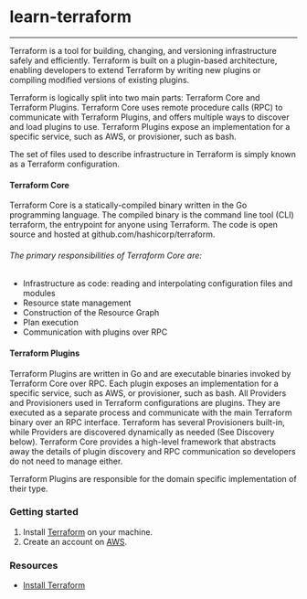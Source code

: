 # learn-terraform
---

Terraform is a tool for building, changing, and versioning infrastructure safely and efficiently. Terraform is built on a plugin-based architecture, enabling developers to extend Terraform by writing new plugins or compiling modified versions of existing plugins.

Terraform is logically split into two main parts: Terraform Core and Terraform Plugins. Terraform Core uses remote procedure calls (RPC) to communicate with Terraform Plugins, and offers multiple ways to discover and load plugins to use. Terraform Plugins expose an implementation for a specific service, such as AWS, or provisioner, such as bash.

The set of files used to describe infrastructure in Terraform is simply known as a Terraform configuration.

#### Terraform Core 
Terraform Core is a statically-compiled binary written in the Go programming language. The compiled binary is the command line tool (CLI) terraform, the entrypoint for anyone using Terraform. The code is open source and hosted at github.com/hashicorp/terraform.

###### The primary responsibilities of Terraform Core are:
* Infrastructure as code: reading and interpolating configuration files and modules
* Resource state management
* Construction of the Resource Graph
* Plan execution
* Communication with plugins over RPC

#### Terraform Plugins 
Terraform Plugins are written in Go and are executable binaries invoked by Terraform Core over RPC. Each plugin exposes an implementation for a specific service, such as AWS, or provisioner, such as bash. All Providers and Provisioners used in Terraform configurations are plugins. They are executed as a separate process and communicate with the main Terraform binary over an RPC interface. Terraform has several Provisioners built-in, while Providers are discovered dynamically as needed (See Discovery below). Terraform Core provides a high-level framework that abstracts away the details of plugin discovery and RPC communication so developers do not need to manage either.

Terraform Plugins are responsible for the domain specific implementation of their type.


### Getting started
1. Install [Terraform](https://learn.hashicorp.com/terraform/getting-started/install.html) on your machine.
2. Create an account on [AWS](https://portal.aws.amazon.com/billing/signup?nc2=h_ct&src=header_signup&redirect_url=https%3A%2F%2Faws.amazon.com%2Fregistration-confirmation#/start).



### Resources
* [Install Terraform](https://learn.hashicorp.com/terraform/getting-started/install.html)


